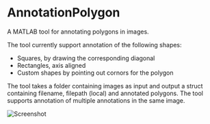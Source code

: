 # AnnotationPolygon
A MATLAB tool for annotating polygons in images.

The tool currently support annotation of the following shapes:
- Squares, by drawing the corresponding diagonal
- Rectangles, axis aligned
- Custom shapes by pointing out cornors for the polygon


The tool takes a folder containing images as input and output a struct containing filename, filepath (local) and annotated polygons. The tool supports annotation of multiple annotations in the same image.

![Screenshot](images/screenshot.png)
